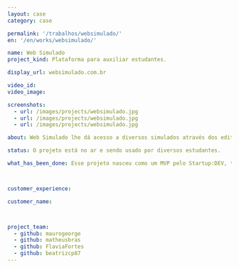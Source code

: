 ```yaml
---
layout: case
category: case

permalink: '/trabalhos/websimulado/'
en: '/en/works/websimulado/'

name: Web Simulado
project_kind: Plataforma para auxiliar estudantes.

display_url: websimulado.com.br

video_id:
video_image:

screenshots:
  - url: /images/projects/websimulado.jpg
  - url: /images/projects/websimulado.jpg
  - url: /images/projects/websimulado.jpg

about: Web Simulado lhe dá acesso a diversos simulados através dos editoriais lançados sobre provas e concursos. E ainda, marca o seu tempo de prova, estipula seu ranking entre os concorrentes e indica quais matérias/pontos você deverá se dedicar mais para conseguir uma melhor nota.

status: O projeto está no ar e sendo usado por diversos estudantes.

what_has_been_done: Esse projeto nasceu como um MVP pelo Startup:DEV, teve seu desenvolvimento continuado, e hoje está concluído. É um bom exemplo de alguém que lançou sua ideia com a gente e escolheu manter seu projeto nas mãos dos nossos profissionais.



customer_experience:

customer_name:



project_team:
  - github: maurogeorge
  - github: matheusbras
  - github: FlaviaFortes
  - github: beatrizcp87
---
```

